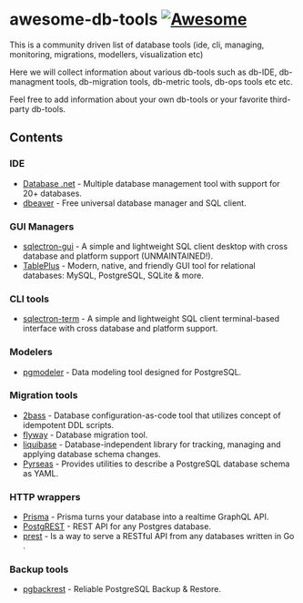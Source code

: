# awesome-db-tools [![Awesome](https://cdn.rawgit.com/sindresorhus/awesome/d7305f38d29fed78fa85652e3a63e154dd8e8829/media/badge.svg)](https://github.com/sindresorhus/awesome)

This is a community driven list of database tools (ide, cli, managing, monitoring, migrations, modellers, visualization etc)

Here we will collect information about various db-tools such as db-IDE, db-managment tools, db-migration tools, db-metric tools, db-ops tools etc etc.

Feel free to add information about your own db-tools or your favorite third-party db-tools.

## Contents

### IDE
- [Database .net](http://fishcodelib.com/Database.htm) - Multiple database management tool with support for 20+ databases.
- [dbeaver](https://github.com/dbeaver/dbeaver) - Free universal database manager and SQL client.

### GUI Managers
- [sqlectron-gui](https://github.com/sqlectron/sqlectron-gui) - A simple and lightweight SQL client desktop with cross database and platform support (UNMAINTAINED!).
- [TablePlus](https://github.com/TablePlus/TablePlus) - Modern, native, and friendly GUI tool for relational databases: MySQL, PostgreSQL, SQLite & more.

### CLI tools
- [sqlectron-term](https://github.com/sqlectron/sqlectron-term) - A simple and lightweight SQL client terminal-based interface with cross database and platform support.

### Modelers
- [pgmodeler](https://github.com/pgmodeler/pgmodeler) - Data modeling tool designed for PostgreSQL.

### Migration tools
- [2bass](https://github.com/CourseOrchestra/2bass) - Database configuration-as-code tool that utilizes concept of idempotent DDL scripts.
- [flyway](https://github.com/flyway/flyway) - Database migration tool.
- [liquibase](https://github.com/liquibase/liquibase) - Database-independent library for tracking, managing and applying database schema changes.
- [Pyrseas](https://github.com/perseas/Pyrseas) - Provides utilities to describe a PostgreSQL database schema as YAML.

### HTTP wrappers
- [Prisma](https://github.com/prismagraphql/prisma) -  Prisma turns your database into a realtime GraphQL API.
- [PostgREST](https://github.com/PostgREST/postgrest) - REST API for any Postgres database.
- [prest](https://github.com/prest/prest) - Is a way to serve a RESTful API from any databases written in Go .

### Backup tools
- [pgbackrest](https://github.com/pgbackrest/pgbackrest) - Reliable PostgreSQL Backup & Restore.
